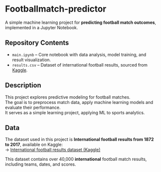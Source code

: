 # Footballmatch-predictor

A simple machine learning project for **predicting football match outcomes**, implemented in a Jupyter Notebook.

## Repository Contents

- `main.ipynb` – Core notebook with data analysis, model training, and result visualization.
- `results.csv` – Dataset of international football results, sourced from [Kaggle](https://www.kaggle.com/datasets/martj42/international-football-results-from-1872-to-2017?resource=download).

## Description

This project explores predictive modeling for football matches.  
The goal is to preprocess match data, apply machine learning models and evaluate their performance.  
It serves as a simple learning project, applying ML to sports analytics.

## Data

The dataset used in this project is **International football results from 1872 to 2017**, available on Kaggle:  
-> [International football results dataset (Kaggle)](https://www.kaggle.com/datasets/martj42/international-football-results-from-1872-to-2017?resource=download)

This dataset contains over 40,000 **international** football match results, including teams, dates, and scores.
